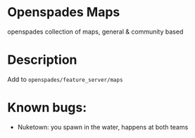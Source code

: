 # Openspades Maps
openspades collection of maps, general &amp; community based

# Description
Add to `openspades/feature_server/maps`

# Known bugs:
* Nuketown: you spawn in the water, happens at both teams
